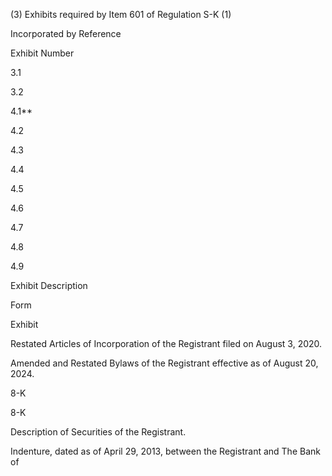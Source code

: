 (3) Exhibits required by Item 601 of Regulation S-K (1)

Incorporated by Reference

Exhibit
Number

3.1

3.2

4.1**

4.2

4.3

4.4

4.5

4.6

4.7

4.8

4.9

Exhibit Description

Form

Exhibit

Restated Articles of Incorporation of the Registrant filed on August 3, 2020.

Amended and Restated Bylaws of the Registrant effective as of August 20, 2024.

8-K

8-K

Description of Securities of the Registrant.

Indenture,  dated  as  of  April  29,  2013,  between  the  Registrant  and  The  Bank  of
